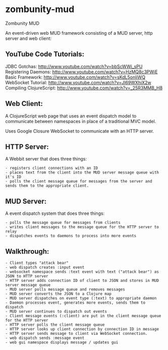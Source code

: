 zombunity-mud
=============

Zombunity MUD

An event-driven web MUD framework consisting of a MUD server, http server and web client:

YouTube Code Tutorials:
-----------------------
JDBC Gotchas: http://www.youtube.com/watch?v=bbScWWj_sPU
Registering Daemons: http://www.youtube.com/watch?v=HzMQ8c3PWiE
Basic Framework: http://www.youtube.com/watch?v=sKdL5onIiWQ
WebSocket Tutorial: http://www.youtube.com/watch?v=Jl69WXhiX2w
Compiling ClojureScript: http://www.youtube.com/watch?v=_25R3MMB_H8

Web Client:
-----------

  A ClojureScript web page that uses an event dispatch model to communicate between namespaces in place of
  a traditional MVC model.

  Uses Google Closure WebSocket to communicate with an HTTP server.

HTTP Server:
------------

  A Webbit server that does three things:

    - registers client connections with an ID
    - places text from the client into the MUD server message queue with it's ID
    - polls the client message queue for messages from the server and sends them to the appropriate client.

MUD Server:
-----------

  A event dispatch system that does three things:

    - polls the message queue for messages from clients
    - writes client messages to the message queue for the HTTP server to relay
    - dispatches events to daemons to process into more events

Walkthrough:
------------

    - Client types "attack bear"
    - web dispatch creates :input event
    - websocket namespace sends :text event with text ("attack bear") as JSON to HTTP server
    - HTTP server adds connection ID of client to JSON and stores in MUD server message queue
    - MUD server polls message queue and removes messages
    - MUD server converts the JSON to a Clojure map
    - MUD server dispatches on event type (:text) to appropriate daemon
    - Daemon processes event, generates more events, sends them to dispatch
    - MUD server continues to dispatch out events
    - Client message events (:client) are put in the client message queue for the HTTP server
    - HTTP server polls the client message queue
    - HTTP server looks up client connection by connection ID in message
    - HTTP server sends message to client via WebSocket connection.
    - web dispatch sends :message event
    - web gui namespace displays message / updates gui
